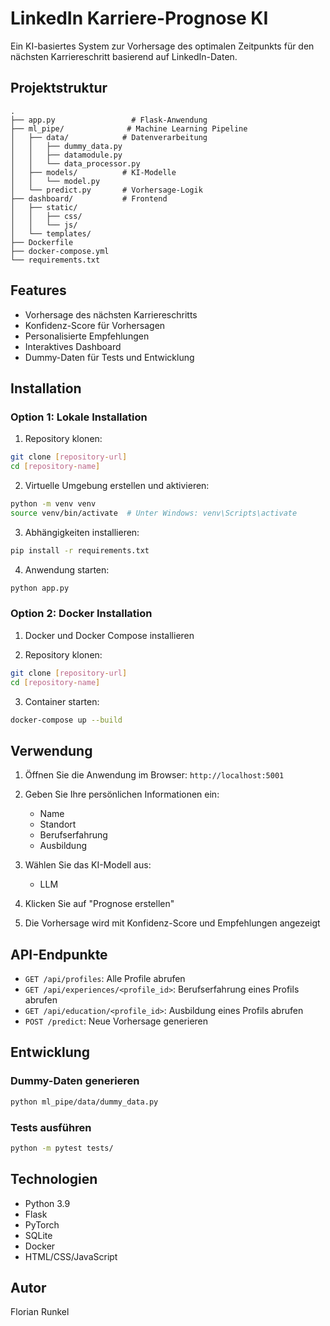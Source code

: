 # LinkedIn Karriere-Prognose KI

Ein KI-basiertes System zur Vorhersage des optimalen Zeitpunkts für den nächsten Karriereschritt basierend auf LinkedIn-Daten.

## Projektstruktur

```
.
├── app.py                 # Flask-Anwendung
├── ml_pipe/              # Machine Learning Pipeline
│   ├── data/            # Datenverarbeitung
│   │   ├── dummy_data.py
│   │   ├── datamodule.py
│   │   └── data_processor.py
│   ├── models/          # KI-Modelle
│   │   └── model.py
│   └── predict.py       # Vorhersage-Logik
├── dashboard/           # Frontend
│   ├── static/
│   │   ├── css/
│   │   └── js/
│   └── templates/
├── Dockerfile
├── docker-compose.yml
└── requirements.txt
```

## Features

- Vorhersage des nächsten Karriereschritts
- Konfidenz-Score für Vorhersagen
- Personalisierte Empfehlungen
- Interaktives Dashboard
- Dummy-Daten für Tests und Entwicklung

## Installation

### Option 1: Lokale Installation

1. Repository klonen:
```bash
git clone [repository-url]
cd [repository-name]
```

2. Virtuelle Umgebung erstellen und aktivieren:
```bash
python -m venv venv
source venv/bin/activate  # Unter Windows: venv\Scripts\activate
```

3. Abhängigkeiten installieren:
```bash
pip install -r requirements.txt
```

4. Anwendung starten:
```bash
python app.py
```

### Option 2: Docker Installation

1. Docker und Docker Compose installieren

2. Repository klonen:
```bash
git clone [repository-url]
cd [repository-name]
```

3. Container starten:
```bash
docker-compose up --build
```

## Verwendung

1. Öffnen Sie die Anwendung im Browser: `http://localhost:5001`

2. Geben Sie Ihre persönlichen Informationen ein:
   - Name
   - Standort
   - Berufserfahrung
   - Ausbildung

3. Wählen Sie das KI-Modell aus:
   - LLM

4. Klicken Sie auf "Prognose erstellen"

5. Die Vorhersage wird mit Konfidenz-Score und Empfehlungen angezeigt

## API-Endpunkte

- `GET /api/profiles`: Alle Profile abrufen
- `GET /api/experiences/<profile_id>`: Berufserfahrung eines Profils abrufen
- `GET /api/education/<profile_id>`: Ausbildung eines Profils abrufen
- `POST /predict`: Neue Vorhersage generieren

## Entwicklung

### Dummy-Daten generieren

```bash
python ml_pipe/data/dummy_data.py
```

### Tests ausführen

```bash
python -m pytest tests/
```

## Technologien

- Python 3.9
- Flask
- PyTorch
- SQLite
- Docker
- HTML/CSS/JavaScript

## Autor

Florian Runkel


